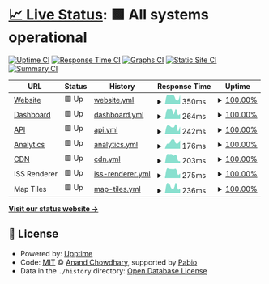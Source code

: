 # [📈 Live Status](https://chewey-bot.github.io/status): <!--live status--> **🟩 All systems operational**

[![Uptime CI](https://github.com/Chewey-Bot/status/workflows/Uptime%20CI/badge.svg)](https://github.com/Chewey-Bot/status/actions?query=workflow%3A%22Uptime+CI%22)
[![Response Time CI](https://github.com/Chewey-Bot/status/workflows/Response%20Time%20CI/badge.svg)](https://github.com/Chewey-Bot/status/actions?query=workflow%3A%22Response+Time+CI%22)
[![Graphs CI](https://github.com/Chewey-Bot/status/workflows/Graphs%20CI/badge.svg)](https://github.com/Chewey-Bot/status/actions?query=workflow%3A%22Graphs+CI%22)
[![Static Site CI](https://github.com/Chewey-Bot/status/workflows/Static%20Site%20CI/badge.svg)](https://github.com/Chewey-Bot/status/actions?query=workflow%3A%22Static+Site+CI%22)
[![Summary CI](https://github.com/Chewey-Bot/status/workflows/Summary%20CI/badge.svg)](https://github.com/Chewey-Bot/status/actions?query=workflow%3A%22Summary+CI%22)

<!--start: status pages-->
<!-- This summary is generated by Upptime (https://github.com/upptime/upptime) -->
<!-- Do not edit this manually, your changes will be overwritten -->
<!-- prettier-ignore -->
| URL | Status | History | Response Time | Uptime |
| --- | ------ | ------- | ------------- | ------ |
| <img alt="" src="https://icons.duckduckgo.com/ip3/chewey-bot.top.ico" height="13"> [Website](https://chewey-bot.top) | 🟩 Up | [website.yml](https://github.com/Chewey-Bot/status/commits/HEAD/history/website.yml) | <details><summary><img alt="Response time graph" src="./graphs/website/response-time-week.png" height="20"> 350ms</summary><br><a href="https://status.chewey-bot.top/history/website"><img alt="Response time 374" src="https://img.shields.io/endpoint?url=https%3A%2F%2Fraw.githubusercontent.com%2FChewey-Bot%2Fstatus%2FHEAD%2Fapi%2Fwebsite%2Fresponse-time.json"></a><br><a href="https://status.chewey-bot.top/history/website"><img alt="24-hour response time 533" src="https://img.shields.io/endpoint?url=https%3A%2F%2Fraw.githubusercontent.com%2FChewey-Bot%2Fstatus%2FHEAD%2Fapi%2Fwebsite%2Fresponse-time-day.json"></a><br><a href="https://status.chewey-bot.top/history/website"><img alt="7-day response time 350" src="https://img.shields.io/endpoint?url=https%3A%2F%2Fraw.githubusercontent.com%2FChewey-Bot%2Fstatus%2FHEAD%2Fapi%2Fwebsite%2Fresponse-time-week.json"></a><br><a href="https://status.chewey-bot.top/history/website"><img alt="30-day response time 388" src="https://img.shields.io/endpoint?url=https%3A%2F%2Fraw.githubusercontent.com%2FChewey-Bot%2Fstatus%2FHEAD%2Fapi%2Fwebsite%2Fresponse-time-month.json"></a><br><a href="https://status.chewey-bot.top/history/website"><img alt="1-year response time 374" src="https://img.shields.io/endpoint?url=https%3A%2F%2Fraw.githubusercontent.com%2FChewey-Bot%2Fstatus%2FHEAD%2Fapi%2Fwebsite%2Fresponse-time-year.json"></a></details> | <details><summary><a href="https://status.chewey-bot.top/history/website">100.00%</a></summary><a href="https://status.chewey-bot.top/history/website"><img alt="All-time uptime 99.89%" src="https://img.shields.io/endpoint?url=https%3A%2F%2Fraw.githubusercontent.com%2FChewey-Bot%2Fstatus%2FHEAD%2Fapi%2Fwebsite%2Fuptime.json"></a><br><a href="https://status.chewey-bot.top/history/website"><img alt="24-hour uptime 100.00%" src="https://img.shields.io/endpoint?url=https%3A%2F%2Fraw.githubusercontent.com%2FChewey-Bot%2Fstatus%2FHEAD%2Fapi%2Fwebsite%2Fuptime-day.json"></a><br><a href="https://status.chewey-bot.top/history/website"><img alt="7-day uptime 100.00%" src="https://img.shields.io/endpoint?url=https%3A%2F%2Fraw.githubusercontent.com%2FChewey-Bot%2Fstatus%2FHEAD%2Fapi%2Fwebsite%2Fuptime-week.json"></a><br><a href="https://status.chewey-bot.top/history/website"><img alt="30-day uptime 100.00%" src="https://img.shields.io/endpoint?url=https%3A%2F%2Fraw.githubusercontent.com%2FChewey-Bot%2Fstatus%2FHEAD%2Fapi%2Fwebsite%2Fuptime-month.json"></a><br><a href="https://status.chewey-bot.top/history/website"><img alt="1-year uptime 99.89%" src="https://img.shields.io/endpoint?url=https%3A%2F%2Fraw.githubusercontent.com%2FChewey-Bot%2Fstatus%2FHEAD%2Fapi%2Fwebsite%2Fuptime-year.json"></a></details>
| <img alt="" src="https://icons.duckduckgo.com/ip3/dash.chewey-bot.top.ico" height="13"> [Dashboard](https://dash.chewey-bot.top/favicon.ico) | 🟩 Up | [dashboard.yml](https://github.com/Chewey-Bot/status/commits/HEAD/history/dashboard.yml) | <details><summary><img alt="Response time graph" src="./graphs/dashboard/response-time-week.png" height="20"> 264ms</summary><br><a href="https://status.chewey-bot.top/history/dashboard"><img alt="Response time 377" src="https://img.shields.io/endpoint?url=https%3A%2F%2Fraw.githubusercontent.com%2FChewey-Bot%2Fstatus%2FHEAD%2Fapi%2Fdashboard%2Fresponse-time.json"></a><br><a href="https://status.chewey-bot.top/history/dashboard"><img alt="24-hour response time 229" src="https://img.shields.io/endpoint?url=https%3A%2F%2Fraw.githubusercontent.com%2FChewey-Bot%2Fstatus%2FHEAD%2Fapi%2Fdashboard%2Fresponse-time-day.json"></a><br><a href="https://status.chewey-bot.top/history/dashboard"><img alt="7-day response time 264" src="https://img.shields.io/endpoint?url=https%3A%2F%2Fraw.githubusercontent.com%2FChewey-Bot%2Fstatus%2FHEAD%2Fapi%2Fdashboard%2Fresponse-time-week.json"></a><br><a href="https://status.chewey-bot.top/history/dashboard"><img alt="30-day response time 324" src="https://img.shields.io/endpoint?url=https%3A%2F%2Fraw.githubusercontent.com%2FChewey-Bot%2Fstatus%2FHEAD%2Fapi%2Fdashboard%2Fresponse-time-month.json"></a><br><a href="https://status.chewey-bot.top/history/dashboard"><img alt="1-year response time 377" src="https://img.shields.io/endpoint?url=https%3A%2F%2Fraw.githubusercontent.com%2FChewey-Bot%2Fstatus%2FHEAD%2Fapi%2Fdashboard%2Fresponse-time-year.json"></a></details> | <details><summary><a href="https://status.chewey-bot.top/history/dashboard">100.00%</a></summary><a href="https://status.chewey-bot.top/history/dashboard"><img alt="All-time uptime 99.92%" src="https://img.shields.io/endpoint?url=https%3A%2F%2Fraw.githubusercontent.com%2FChewey-Bot%2Fstatus%2FHEAD%2Fapi%2Fdashboard%2Fuptime.json"></a><br><a href="https://status.chewey-bot.top/history/dashboard"><img alt="24-hour uptime 100.00%" src="https://img.shields.io/endpoint?url=https%3A%2F%2Fraw.githubusercontent.com%2FChewey-Bot%2Fstatus%2FHEAD%2Fapi%2Fdashboard%2Fuptime-day.json"></a><br><a href="https://status.chewey-bot.top/history/dashboard"><img alt="7-day uptime 100.00%" src="https://img.shields.io/endpoint?url=https%3A%2F%2Fraw.githubusercontent.com%2FChewey-Bot%2Fstatus%2FHEAD%2Fapi%2Fdashboard%2Fuptime-week.json"></a><br><a href="https://status.chewey-bot.top/history/dashboard"><img alt="30-day uptime 100.00%" src="https://img.shields.io/endpoint?url=https%3A%2F%2Fraw.githubusercontent.com%2FChewey-Bot%2Fstatus%2FHEAD%2Fapi%2Fdashboard%2Fuptime-month.json"></a><br><a href="https://status.chewey-bot.top/history/dashboard"><img alt="1-year uptime 99.92%" src="https://img.shields.io/endpoint?url=https%3A%2F%2Fraw.githubusercontent.com%2FChewey-Bot%2Fstatus%2FHEAD%2Fapi%2Fdashboard%2Fuptime-year.json"></a></details>
| <img alt="" src="https://icons.duckduckgo.com/ip3/api.chewey-bot.top.ico" height="13"> [API](https://api.chewey-bot.top) | 🟩 Up | [api.yml](https://github.com/Chewey-Bot/status/commits/HEAD/history/api.yml) | <details><summary><img alt="Response time graph" src="./graphs/api/response-time-week.png" height="20"> 242ms</summary><br><a href="https://status.chewey-bot.top/history/api"><img alt="Response time 308" src="https://img.shields.io/endpoint?url=https%3A%2F%2Fraw.githubusercontent.com%2FChewey-Bot%2Fstatus%2FHEAD%2Fapi%2Fapi%2Fresponse-time.json"></a><br><a href="https://status.chewey-bot.top/history/api"><img alt="24-hour response time 297" src="https://img.shields.io/endpoint?url=https%3A%2F%2Fraw.githubusercontent.com%2FChewey-Bot%2Fstatus%2FHEAD%2Fapi%2Fapi%2Fresponse-time-day.json"></a><br><a href="https://status.chewey-bot.top/history/api"><img alt="7-day response time 242" src="https://img.shields.io/endpoint?url=https%3A%2F%2Fraw.githubusercontent.com%2FChewey-Bot%2Fstatus%2FHEAD%2Fapi%2Fapi%2Fresponse-time-week.json"></a><br><a href="https://status.chewey-bot.top/history/api"><img alt="30-day response time 296" src="https://img.shields.io/endpoint?url=https%3A%2F%2Fraw.githubusercontent.com%2FChewey-Bot%2Fstatus%2FHEAD%2Fapi%2Fapi%2Fresponse-time-month.json"></a><br><a href="https://status.chewey-bot.top/history/api"><img alt="1-year response time 308" src="https://img.shields.io/endpoint?url=https%3A%2F%2Fraw.githubusercontent.com%2FChewey-Bot%2Fstatus%2FHEAD%2Fapi%2Fapi%2Fresponse-time-year.json"></a></details> | <details><summary><a href="https://status.chewey-bot.top/history/api">100.00%</a></summary><a href="https://status.chewey-bot.top/history/api"><img alt="All-time uptime 99.89%" src="https://img.shields.io/endpoint?url=https%3A%2F%2Fraw.githubusercontent.com%2FChewey-Bot%2Fstatus%2FHEAD%2Fapi%2Fapi%2Fuptime.json"></a><br><a href="https://status.chewey-bot.top/history/api"><img alt="24-hour uptime 100.00%" src="https://img.shields.io/endpoint?url=https%3A%2F%2Fraw.githubusercontent.com%2FChewey-Bot%2Fstatus%2FHEAD%2Fapi%2Fapi%2Fuptime-day.json"></a><br><a href="https://status.chewey-bot.top/history/api"><img alt="7-day uptime 100.00%" src="https://img.shields.io/endpoint?url=https%3A%2F%2Fraw.githubusercontent.com%2FChewey-Bot%2Fstatus%2FHEAD%2Fapi%2Fapi%2Fuptime-week.json"></a><br><a href="https://status.chewey-bot.top/history/api"><img alt="30-day uptime 100.00%" src="https://img.shields.io/endpoint?url=https%3A%2F%2Fraw.githubusercontent.com%2FChewey-Bot%2Fstatus%2FHEAD%2Fapi%2Fapi%2Fuptime-month.json"></a><br><a href="https://status.chewey-bot.top/history/api"><img alt="1-year uptime 99.89%" src="https://img.shields.io/endpoint?url=https%3A%2F%2Fraw.githubusercontent.com%2FChewey-Bot%2Fstatus%2FHEAD%2Fapi%2Fapi%2Fuptime-year.json"></a></details>
| <img alt="" src="https://icons.duckduckgo.com/ip3/api.chewey-bot.top.ico" height="13"> [Analytics](https://api.chewey-bot.top/analytics/getlatest/220625669032247296) | 🟩 Up | [analytics.yml](https://github.com/Chewey-Bot/status/commits/HEAD/history/analytics.yml) | <details><summary><img alt="Response time graph" src="./graphs/analytics/response-time-week.png" height="20"> 176ms</summary><br><a href="https://status.chewey-bot.top/history/analytics"><img alt="Response time 210" src="https://img.shields.io/endpoint?url=https%3A%2F%2Fraw.githubusercontent.com%2FChewey-Bot%2Fstatus%2FHEAD%2Fapi%2Fanalytics%2Fresponse-time.json"></a><br><a href="https://status.chewey-bot.top/history/analytics"><img alt="24-hour response time 196" src="https://img.shields.io/endpoint?url=https%3A%2F%2Fraw.githubusercontent.com%2FChewey-Bot%2Fstatus%2FHEAD%2Fapi%2Fanalytics%2Fresponse-time-day.json"></a><br><a href="https://status.chewey-bot.top/history/analytics"><img alt="7-day response time 176" src="https://img.shields.io/endpoint?url=https%3A%2F%2Fraw.githubusercontent.com%2FChewey-Bot%2Fstatus%2FHEAD%2Fapi%2Fanalytics%2Fresponse-time-week.json"></a><br><a href="https://status.chewey-bot.top/history/analytics"><img alt="30-day response time 162" src="https://img.shields.io/endpoint?url=https%3A%2F%2Fraw.githubusercontent.com%2FChewey-Bot%2Fstatus%2FHEAD%2Fapi%2Fanalytics%2Fresponse-time-month.json"></a><br><a href="https://status.chewey-bot.top/history/analytics"><img alt="1-year response time 210" src="https://img.shields.io/endpoint?url=https%3A%2F%2Fraw.githubusercontent.com%2FChewey-Bot%2Fstatus%2FHEAD%2Fapi%2Fanalytics%2Fresponse-time-year.json"></a></details> | <details><summary><a href="https://status.chewey-bot.top/history/analytics">100.00%</a></summary><a href="https://status.chewey-bot.top/history/analytics"><img alt="All-time uptime 99.78%" src="https://img.shields.io/endpoint?url=https%3A%2F%2Fraw.githubusercontent.com%2FChewey-Bot%2Fstatus%2FHEAD%2Fapi%2Fanalytics%2Fuptime.json"></a><br><a href="https://status.chewey-bot.top/history/analytics"><img alt="24-hour uptime 100.00%" src="https://img.shields.io/endpoint?url=https%3A%2F%2Fraw.githubusercontent.com%2FChewey-Bot%2Fstatus%2FHEAD%2Fapi%2Fanalytics%2Fuptime-day.json"></a><br><a href="https://status.chewey-bot.top/history/analytics"><img alt="7-day uptime 100.00%" src="https://img.shields.io/endpoint?url=https%3A%2F%2Fraw.githubusercontent.com%2FChewey-Bot%2Fstatus%2FHEAD%2Fapi%2Fanalytics%2Fuptime-week.json"></a><br><a href="https://status.chewey-bot.top/history/analytics"><img alt="30-day uptime 100.00%" src="https://img.shields.io/endpoint?url=https%3A%2F%2Fraw.githubusercontent.com%2FChewey-Bot%2Fstatus%2FHEAD%2Fapi%2Fanalytics%2Fuptime-month.json"></a><br><a href="https://status.chewey-bot.top/history/analytics"><img alt="1-year uptime 99.78%" src="https://img.shields.io/endpoint?url=https%3A%2F%2Fraw.githubusercontent.com%2FChewey-Bot%2Fstatus%2FHEAD%2Fapi%2Fanalytics%2Fuptime-year.json"></a></details>
| <img alt="" src="https://icons.duckduckgo.com/ip3/cdn.chewey-bot.top.ico" height="13"> [CDN](https://cdn.chewey-bot.top) | 🟩 Up | [cdn.yml](https://github.com/Chewey-Bot/status/commits/HEAD/history/cdn.yml) | <details><summary><img alt="Response time graph" src="./graphs/cdn/response-time-week.png" height="20"> 203ms</summary><br><a href="https://status.chewey-bot.top/history/cdn"><img alt="Response time 236" src="https://img.shields.io/endpoint?url=https%3A%2F%2Fraw.githubusercontent.com%2FChewey-Bot%2Fstatus%2FHEAD%2Fapi%2Fcdn%2Fresponse-time.json"></a><br><a href="https://status.chewey-bot.top/history/cdn"><img alt="24-hour response time 88" src="https://img.shields.io/endpoint?url=https%3A%2F%2Fraw.githubusercontent.com%2FChewey-Bot%2Fstatus%2FHEAD%2Fapi%2Fcdn%2Fresponse-time-day.json"></a><br><a href="https://status.chewey-bot.top/history/cdn"><img alt="7-day response time 203" src="https://img.shields.io/endpoint?url=https%3A%2F%2Fraw.githubusercontent.com%2FChewey-Bot%2Fstatus%2FHEAD%2Fapi%2Fcdn%2Fresponse-time-week.json"></a><br><a href="https://status.chewey-bot.top/history/cdn"><img alt="30-day response time 267" src="https://img.shields.io/endpoint?url=https%3A%2F%2Fraw.githubusercontent.com%2FChewey-Bot%2Fstatus%2FHEAD%2Fapi%2Fcdn%2Fresponse-time-month.json"></a><br><a href="https://status.chewey-bot.top/history/cdn"><img alt="1-year response time 236" src="https://img.shields.io/endpoint?url=https%3A%2F%2Fraw.githubusercontent.com%2FChewey-Bot%2Fstatus%2FHEAD%2Fapi%2Fcdn%2Fresponse-time-year.json"></a></details> | <details><summary><a href="https://status.chewey-bot.top/history/cdn">100.00%</a></summary><a href="https://status.chewey-bot.top/history/cdn"><img alt="All-time uptime 100.00%" src="https://img.shields.io/endpoint?url=https%3A%2F%2Fraw.githubusercontent.com%2FChewey-Bot%2Fstatus%2FHEAD%2Fapi%2Fcdn%2Fuptime.json"></a><br><a href="https://status.chewey-bot.top/history/cdn"><img alt="24-hour uptime 100.00%" src="https://img.shields.io/endpoint?url=https%3A%2F%2Fraw.githubusercontent.com%2FChewey-Bot%2Fstatus%2FHEAD%2Fapi%2Fcdn%2Fuptime-day.json"></a><br><a href="https://status.chewey-bot.top/history/cdn"><img alt="7-day uptime 100.00%" src="https://img.shields.io/endpoint?url=https%3A%2F%2Fraw.githubusercontent.com%2FChewey-Bot%2Fstatus%2FHEAD%2Fapi%2Fcdn%2Fuptime-week.json"></a><br><a href="https://status.chewey-bot.top/history/cdn"><img alt="30-day uptime 100.00%" src="https://img.shields.io/endpoint?url=https%3A%2F%2Fraw.githubusercontent.com%2FChewey-Bot%2Fstatus%2FHEAD%2Fapi%2Fcdn%2Fuptime-month.json"></a><br><a href="https://status.chewey-bot.top/history/cdn"><img alt="1-year uptime 100.00%" src="https://img.shields.io/endpoint?url=https%3A%2F%2Fraw.githubusercontent.com%2FChewey-Bot%2Fstatus%2FHEAD%2Fapi%2Fcdn%2Fuptime-year.json"></a></details>
| <img alt="" src="https://icons.duckduckgo.com/ip3/null.ico" height="13"> ISS Renderer | 🟩 Up | [iss-renderer.yml](https://github.com/Chewey-Bot/status/commits/HEAD/history/iss-renderer.yml) | <details><summary><img alt="Response time graph" src="./graphs/iss-renderer/response-time-week.png" height="20"> 275ms</summary><br><a href="https://status.chewey-bot.top/history/iss-renderer"><img alt="Response time 288" src="https://img.shields.io/endpoint?url=https%3A%2F%2Fraw.githubusercontent.com%2FChewey-Bot%2Fstatus%2FHEAD%2Fapi%2Fiss-renderer%2Fresponse-time.json"></a><br><a href="https://status.chewey-bot.top/history/iss-renderer"><img alt="24-hour response time 232" src="https://img.shields.io/endpoint?url=https%3A%2F%2Fraw.githubusercontent.com%2FChewey-Bot%2Fstatus%2FHEAD%2Fapi%2Fiss-renderer%2Fresponse-time-day.json"></a><br><a href="https://status.chewey-bot.top/history/iss-renderer"><img alt="7-day response time 275" src="https://img.shields.io/endpoint?url=https%3A%2F%2Fraw.githubusercontent.com%2FChewey-Bot%2Fstatus%2FHEAD%2Fapi%2Fiss-renderer%2Fresponse-time-week.json"></a><br><a href="https://status.chewey-bot.top/history/iss-renderer"><img alt="30-day response time 316" src="https://img.shields.io/endpoint?url=https%3A%2F%2Fraw.githubusercontent.com%2FChewey-Bot%2Fstatus%2FHEAD%2Fapi%2Fiss-renderer%2Fresponse-time-month.json"></a><br><a href="https://status.chewey-bot.top/history/iss-renderer"><img alt="1-year response time 288" src="https://img.shields.io/endpoint?url=https%3A%2F%2Fraw.githubusercontent.com%2FChewey-Bot%2Fstatus%2FHEAD%2Fapi%2Fiss-renderer%2Fresponse-time-year.json"></a></details> | <details><summary><a href="https://status.chewey-bot.top/history/iss-renderer">100.00%</a></summary><a href="https://status.chewey-bot.top/history/iss-renderer"><img alt="All-time uptime 99.89%" src="https://img.shields.io/endpoint?url=https%3A%2F%2Fraw.githubusercontent.com%2FChewey-Bot%2Fstatus%2FHEAD%2Fapi%2Fiss-renderer%2Fuptime.json"></a><br><a href="https://status.chewey-bot.top/history/iss-renderer"><img alt="24-hour uptime 100.00%" src="https://img.shields.io/endpoint?url=https%3A%2F%2Fraw.githubusercontent.com%2FChewey-Bot%2Fstatus%2FHEAD%2Fapi%2Fiss-renderer%2Fuptime-day.json"></a><br><a href="https://status.chewey-bot.top/history/iss-renderer"><img alt="7-day uptime 100.00%" src="https://img.shields.io/endpoint?url=https%3A%2F%2Fraw.githubusercontent.com%2FChewey-Bot%2Fstatus%2FHEAD%2Fapi%2Fiss-renderer%2Fuptime-week.json"></a><br><a href="https://status.chewey-bot.top/history/iss-renderer"><img alt="30-day uptime 100.00%" src="https://img.shields.io/endpoint?url=https%3A%2F%2Fraw.githubusercontent.com%2FChewey-Bot%2Fstatus%2FHEAD%2Fapi%2Fiss-renderer%2Fuptime-month.json"></a><br><a href="https://status.chewey-bot.top/history/iss-renderer"><img alt="1-year uptime 99.89%" src="https://img.shields.io/endpoint?url=https%3A%2F%2Fraw.githubusercontent.com%2FChewey-Bot%2Fstatus%2FHEAD%2Fapi%2Fiss-renderer%2Fuptime-year.json"></a></details>
| <img alt="" src="https://icons.duckduckgo.com/ip3/null.ico" height="13"> Map Tiles | 🟩 Up | [map-tiles.yml](https://github.com/Chewey-Bot/status/commits/HEAD/history/map-tiles.yml) | <details><summary><img alt="Response time graph" src="./graphs/map-tiles/response-time-week.png" height="20"> 236ms</summary><br><a href="https://status.chewey-bot.top/history/map-tiles"><img alt="Response time 291" src="https://img.shields.io/endpoint?url=https%3A%2F%2Fraw.githubusercontent.com%2FChewey-Bot%2Fstatus%2FHEAD%2Fapi%2Fmap-tiles%2Fresponse-time.json"></a><br><a href="https://status.chewey-bot.top/history/map-tiles"><img alt="24-hour response time 225" src="https://img.shields.io/endpoint?url=https%3A%2F%2Fraw.githubusercontent.com%2FChewey-Bot%2Fstatus%2FHEAD%2Fapi%2Fmap-tiles%2Fresponse-time-day.json"></a><br><a href="https://status.chewey-bot.top/history/map-tiles"><img alt="7-day response time 236" src="https://img.shields.io/endpoint?url=https%3A%2F%2Fraw.githubusercontent.com%2FChewey-Bot%2Fstatus%2FHEAD%2Fapi%2Fmap-tiles%2Fresponse-time-week.json"></a><br><a href="https://status.chewey-bot.top/history/map-tiles"><img alt="30-day response time 284" src="https://img.shields.io/endpoint?url=https%3A%2F%2Fraw.githubusercontent.com%2FChewey-Bot%2Fstatus%2FHEAD%2Fapi%2Fmap-tiles%2Fresponse-time-month.json"></a><br><a href="https://status.chewey-bot.top/history/map-tiles"><img alt="1-year response time 291" src="https://img.shields.io/endpoint?url=https%3A%2F%2Fraw.githubusercontent.com%2FChewey-Bot%2Fstatus%2FHEAD%2Fapi%2Fmap-tiles%2Fresponse-time-year.json"></a></details> | <details><summary><a href="https://status.chewey-bot.top/history/map-tiles">100.00%</a></summary><a href="https://status.chewey-bot.top/history/map-tiles"><img alt="All-time uptime 100.00%" src="https://img.shields.io/endpoint?url=https%3A%2F%2Fraw.githubusercontent.com%2FChewey-Bot%2Fstatus%2FHEAD%2Fapi%2Fmap-tiles%2Fuptime.json"></a><br><a href="https://status.chewey-bot.top/history/map-tiles"><img alt="24-hour uptime 100.00%" src="https://img.shields.io/endpoint?url=https%3A%2F%2Fraw.githubusercontent.com%2FChewey-Bot%2Fstatus%2FHEAD%2Fapi%2Fmap-tiles%2Fuptime-day.json"></a><br><a href="https://status.chewey-bot.top/history/map-tiles"><img alt="7-day uptime 100.00%" src="https://img.shields.io/endpoint?url=https%3A%2F%2Fraw.githubusercontent.com%2FChewey-Bot%2Fstatus%2FHEAD%2Fapi%2Fmap-tiles%2Fuptime-week.json"></a><br><a href="https://status.chewey-bot.top/history/map-tiles"><img alt="30-day uptime 100.00%" src="https://img.shields.io/endpoint?url=https%3A%2F%2Fraw.githubusercontent.com%2FChewey-Bot%2Fstatus%2FHEAD%2Fapi%2Fmap-tiles%2Fuptime-month.json"></a><br><a href="https://status.chewey-bot.top/history/map-tiles"><img alt="1-year uptime 100.00%" src="https://img.shields.io/endpoint?url=https%3A%2F%2Fraw.githubusercontent.com%2FChewey-Bot%2Fstatus%2FHEAD%2Fapi%2Fmap-tiles%2Fuptime-year.json"></a></details>

<!--end: status pages-->

[**Visit our status website →**](https://chewey-bot.github.io/status)

## 📄 License

- Powered by: [Upptime](https://github.com/upptime/upptime)
- Code: [MIT](./LICENSE) © [Anand Chowdhary](https://anandchowdhary.com), supported by [Pabio](https://pabio.com)
- Data in the `./history` directory: [Open Database License](https://opendatacommons.org/licenses/odbl/1-0/)
